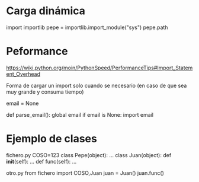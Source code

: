 # Carga dinámica
import importlib
pepe = importlib.import_module("sys")
pepe.path


# Peformance
https://wiki.python.org/moin/PythonSpeed/PerformanceTips#Import_Statement_Overhead

Forma de cargar un import solo cuando se necesario (en caso de que sea muy grande y consuma tiempo)

email = None

def parse_email():
    global email
    if email is None:
        import email


# Ejemplo de clases
fichero.py
COSO=123
class Pepe(object):
  ...
class Juan(object):
  def __init__(self):
    ...
  def func(self):
    ...


otro.py
from fichero import COSO,Juan
juan = Juan()
juan.func()

